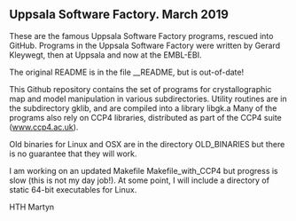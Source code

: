 Uppsala Software Factory. March 2019
---------------------------------------------

These are the famous Uppsala Software Factory programs, rescued into GitHub.
Programs in the Uppsala Software Factory were written by Gerard Kleywegt, then
at Uppsala and now at the EMBL-EBI.

The original README is in the file __README, but is out-of-date!

This Github repository contains the set of programs for crystallographic map
and model manipulation in various subdirectories. Utility routines are in the
subdirectory gklib, and are compiled into a library libgk.a  Many of the programs
also rely on CCP4 libraries, distributed as part of the CCP4 suite (www.ccp4.ac.uk).

Old binaries for Linux and OSX are in the directory OLD_BINARIES but there is no
guarantee that they will work.

I am working on an updated Makefile Makefile_with_CCP4 but progress is slow (this
is not my day job!). At some point, I will include a directory of static 64-bit executables
for Linux.

HTH
Martyn
